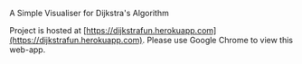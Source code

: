 A Simple Visualiser for Dijkstra's Algorithm

Project is hosted at [https://dijkstrafun.herokuapp.com](https://dijkstrafun.herokuapp.com). Please use Google Chrome to view this web-app.
